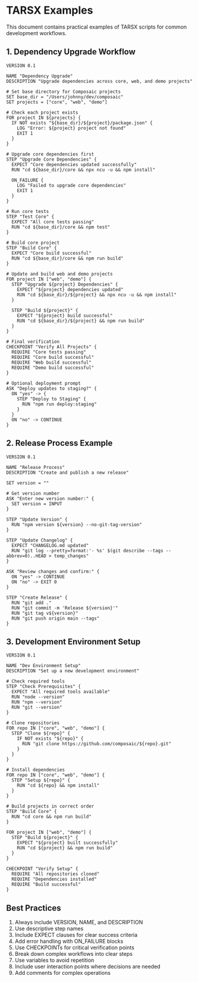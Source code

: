 # TARSX Examples

This document contains practical examples of TARSX scripts for common development workflows.

## 1. Dependency Upgrade Workflow

```tarsx
VERSION 0.1

NAME "Dependency Upgrade"
DESCRIPTION "Upgrade dependencies across core, web, and demo projects"

# Set base directory for Composaic projects
SET base_dir = "/Users/johnny/dev/composaic"
SET projects = ["core", "web", "demo"]

# Check each project exists
FOR project IN ${projects} {
  IF NOT exists "${base_dir}/${project}/package.json" {
    LOG "Error: ${project} project not found"
    EXIT 1
  }
}

# Upgrade core dependencies first
STEP "Upgrade Core Dependencies" {
  EXPECT "Core dependencies updated successfully"
  RUN "cd ${base_dir}/core && npx ncu -u && npm install"

  ON_FAILURE {
    LOG "Failed to upgrade core dependencies"
    EXIT 1
  }
}

# Run core tests
STEP "Test Core" {
  EXPECT "All core tests passing"
  RUN "cd ${base_dir}/core && npm test"
}

# Build core project
STEP "Build Core" {
  EXPECT "Core build successful"
  RUN "cd ${base_dir}/core && npm run build"
}

# Update and build web and demo projects
FOR project IN ["web", "demo"] {
  STEP "Upgrade ${project} Dependencies" {
    EXPECT "${project} dependencies updated"
    RUN "cd ${base_dir}/${project} && npx ncu -u && npm install"
  }

  STEP "Build ${project}" {
    EXPECT "${project} build successful"
    RUN "cd ${base_dir}/${project} && npm run build"
  }
}

# Final verification
CHECKPOINT "Verify All Projects" {
  REQUIRE "Core tests passing"
  REQUIRE "Core build successful"
  REQUIRE "Web build successful"
  REQUIRE "Demo build successful"
}

# Optional deployment prompt
ASK "Deploy updates to staging?" {
  ON "yes" -> {
    STEP "Deploy to Staging" {
      RUN "npm run deploy:staging"
    }
  }
  ON "no" -> CONTINUE
}
```

## 2. Release Process Example

```tarsx
VERSION 0.1

NAME "Release Process"
DESCRIPTION "Create and publish a new release"

SET version = ""

# Get version number
ASK "Enter new version number:" {
  SET version = INPUT
}

STEP "Update Version" {
  RUN "npm version ${version} --no-git-tag-version"
}

STEP "Update Changelog" {
  EXPECT "CHANGELOG.md updated"
  RUN "git log --pretty=format:'- %s' $(git describe --tags --abbrev=0)..HEAD > temp_changes"
}

ASK "Review changes and confirm:" {
  ON "yes" -> CONTINUE
  ON "no" -> EXIT 0
}

STEP "Create Release" {
  RUN "git add ."
  RUN "git commit -m 'Release ${version}'"
  RUN "git tag v${version}"
  RUN "git push origin main --tags"
}
```

## 3. Development Environment Setup

```tarsx
VERSION 0.1

NAME "Dev Environment Setup"
DESCRIPTION "Set up a new development environment"

# Check required tools
STEP "Check Prerequisites" {
  EXPECT "All required tools available"
  RUN "node --version"
  RUN "npm --version"
  RUN "git --version"
}

# Clone repositories
FOR repo IN ["core", "web", "demo"] {
  STEP "Clone ${repo}" {
    IF NOT exists "${repo}" {
      RUN "git clone https://github.com/composaic/${repo}.git"
    }
  }
}

# Install dependencies
FOR repo IN ["core", "web", "demo"] {
  STEP "Setup ${repo}" {
    RUN "cd ${repo} && npm install"
  }
}

# Build projects in correct order
STEP "Build Core" {
  RUN "cd core && npm run build"
}

FOR project IN ["web", "demo"] {
  STEP "Build ${project}" {
    EXPECT "${project} built successfully"
    RUN "cd ${project} && npm run build"
  }
}

CHECKPOINT "Verify Setup" {
  REQUIRE "All repositories cloned"
  REQUIRE "Dependencies installed"
  REQUIRE "Build successful"
}
```

## Best Practices

1. Always include VERSION, NAME, and DESCRIPTION
2. Use descriptive step names
3. Include EXPECT clauses for clear success criteria
4. Add error handling with ON_FAILURE blocks
5. Use CHECKPOINTs for critical verification points
6. Break down complex workflows into clear steps
7. Use variables to avoid repetition
8. Include user interaction points where decisions are needed
9. Add comments for complex operations
